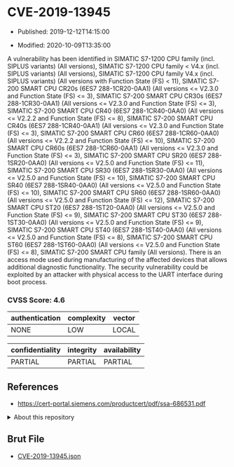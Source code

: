# CVE-2019-13945

- Published: 2019-12-12T14:15:00

- Modified: 2020-10-09T13:35:00

A vulnerability has been identified in SIMATIC S7-1200 CPU family (incl. SIPLUS variants) (All versions), SIMATIC S7-1200 CPU family < V4.x (incl. SIPLUS variants) (All versions), SIMATIC S7-1200 CPU family V4.x (incl. SIPLUS variants) (All versions with Function State (FS) < 11), SIMATIC S7-200 SMART CPU CR20s (6ES7 288-1CR20-0AA1) (All versions <= V2.3.0 and Function State (FS) <= 3), SIMATIC S7-200 SMART CPU CR30s (6ES7 288-1CR30-0AA1) (All versions <= V2.3.0 and Function State (FS) <= 3), SIMATIC S7-200 SMART CPU CR40 (6ES7 288-1CR40-0AA0) (All versions <= V2.2.2 and Function State (FS) <= 8), SIMATIC S7-200 SMART CPU CR40s (6ES7 288-1CR40-0AA1) (All versions <= V2.3.0 and Function State (FS) <= 3), SIMATIC S7-200 SMART CPU CR60 (6ES7 288-1CR60-0AA0) (All versions <= V2.2.2 and Function State (FS) <= 10), SIMATIC S7-200 SMART CPU CR60s (6ES7 288-1CR60-0AA1) (All versions <= V2.3.0 and Function State (FS) <= 3), SIMATIC S7-200 SMART CPU SR20 (6ES7 288-1SR20-0AA0) (All versions <= V2.5.0 and Function State (FS) <= 11), SIMATIC S7-200 SMART CPU SR30 (6ES7 288-1SR30-0AA0) (All versions <= V2.5.0 and Function State (FS) <= 10), SIMATIC S7-200 SMART CPU SR40 (6ES7 288-1SR40-0AA0) (All versions <= V2.5.0 and Function State (FS) <= 10), SIMATIC S7-200 SMART CPU SR60 (6ES7 288-1SR60-0AA0) (All versions <= V2.5.0 and Function State (FS) <= 12), SIMATIC S7-200 SMART CPU ST20 (6ES7 288-1ST20-0AA0) (All versions <= V2.5.0 and Function State (FS) <= 9), SIMATIC S7-200 SMART CPU ST30 (6ES7 288-1ST30-0AA0) (All versions <= V2.5.0 and Function State (FS) <= 9), SIMATIC S7-200 SMART CPU ST40 (6ES7 288-1ST40-0AA0) (All versions <= V2.5.0 and Function State (FS) <= 8), SIMATIC S7-200 SMART CPU ST60 (6ES7 288-1ST60-0AA0) (All versions <= V2.5.0 and Function State (FS) <= 8), SIMATIC S7-200 SMART CPU family (All versions). There is an access mode used during manufacturing of the affected devices that allows additional diagnostic functionality. The security vulnerability could be exploited by an attacker with physical access to the UART interface during boot process.

### CVSS Score: **4.6**

| authentication | complexity | vector |
| --- | --- | --- |
| NONE | LOW | LOCAL |

| confidentiality | integrity | availability |
| --- | --- | --- |
| PARTIAL | PARTIAL | PARTIAL |

## References

* https://cert-portal.siemens.com/productcert/pdf/ssa-686531.pdf

<details>
<summary>About this repository</summary> 

  This repository is part of the project [Live Hack CVE](https://github.com/Live-Hack-CVE). Main website can be found [www.live-hack.org](https://www.live-hack.org) 
  
  Made by [Sn0wAlice](https://github.com/Sn0wAlice) for the people that care about security and need to have a feed of the latest CVEs. Hope you enjoy it, don't forget to star the repo and follow me on [Twitter](https://twitter.com/Sn0wAlice) and [Github](https://github.com/Sn0wAlice). And that is my [personnal website](https://www.alice-snow.me/)

  - [Home Page](https://github.com/Live-Hack-CVE)
  - [Framework](https://github.com/Live-Hack-CVE/cve-framework)
  - [CVE database](https://github.com/Live-Hack-CVE/full_database)
  - [Changelog](https://github.com/Live-Hack-CVE/Changelog)
</details>

## Brut File

* [CVE-2019-13945.json](https://raw.githubusercontent.com/Live-Hack-CVE/full_database/main/cves/2019/CVE-2019-13945.json)

